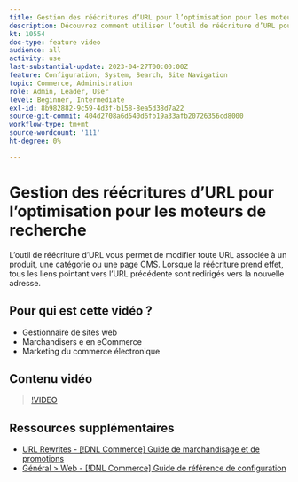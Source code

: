 ```yaml
---
title: Gestion des réécritures d’URL pour l’optimisation pour les moteurs de recherche
description: Découvrez comment utiliser l’outil de réécriture d’URL pour modifier toute URL associée à un produit, une catégorie ou une page CMS.
kt: 10554
doc-type: feature video
audience: all
activity: use
last-substantial-update: 2023-04-27T00:00:00Z
feature: Configuration, System, Search, Site Navigation
topic: Commerce, Administration
role: Admin, Leader, User
level: Beginner, Intermediate
exl-id: 8b982882-9c59-4d3f-b158-8ea5d38d7a22
source-git-commit: 404d2708a6d540d6fb19a33afb20726356cd8000
workflow-type: tm+mt
source-wordcount: '111'
ht-degree: 0%

---
```


# Gestion des réécritures d’URL pour l’optimisation pour les moteurs de recherche

L’outil de réécriture d’URL vous permet de modifier toute URL associée à un produit, une catégorie ou une page CMS. Lorsque la réécriture prend effet, tous les liens pointant vers l’URL précédente sont redirigés vers la nouvelle adresse.

## Pour qui est cette vidéo ?

- Gestionnaire de sites web
- Marchandisers e en eCommerce
- Marketing du commerce électronique

## Contenu vidéo

>[!VIDEO](https://video.tv.adobe.com/v/343751?quality=12&learn=on)

## Ressources supplémentaires

- [URL Rewrites - [!DNL Commerce] Guide de marchandisage et de promotions](https://experienceleague.adobe.com/docs/commerce-admin/marketing/seo/url-rewrites/url-rewrite.html)
- [Général > Web - [!DNL Commerce] Guide de référence de configuration](https://experienceleague.adobe.com/docs/commerce-admin/config/general/web.html)
